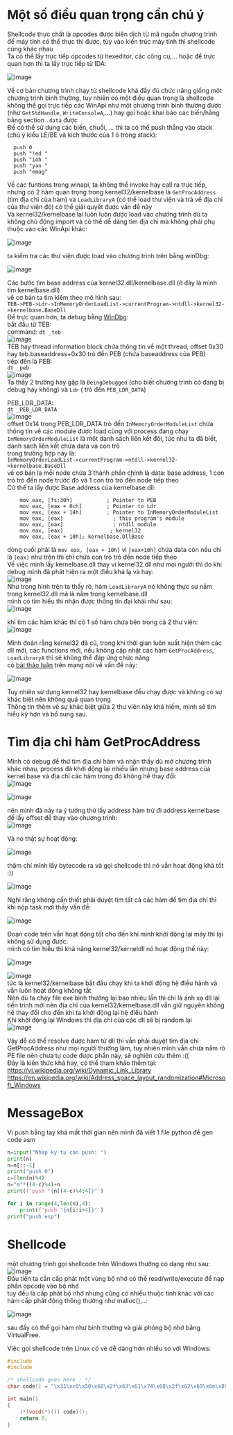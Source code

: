 # Một số điều quan trọng cần chú ý  
Shellcode thực chất là opcodes được biên dịch từ mã nguồn chương trình để máy tính có thể thực thi được, tùy vào kiến trúc máy tính thì shellcode cũng khác nhau  
Ta có thể lấy trực tiếp opcodes từ hexeditor, các công cụ,... hoặc để trực quan hơn thì ta lấy trực tiếp từ IDA:  
  
![image](https://github.com/user-attachments/assets/a38e3448-4fa5-424d-932d-f363030afa97)  
  
Về cơ bản chương trình chạy từ shellcode khá đầy đủ chức năng giống một chương trình bình thường, tuy nhiên có một điều quan trọng là shellcode không thể gọi trực tiếp các WinApi như một chương trình bình thường được (như `GetStdHandle`, `WriteConsoleA`,...) hay gọi hoặc khai báo các biến/hằng bằng section `.data` được  
Để có thể sử dụng các biến, chuỗi, ... thì ta có thể push thẳng vào stack (chú ý kiểu LE/BE và kích thước của 1 ô trong stack):  
```assembly
  push 0
  push "!ed "
  push "ioh "
  push "yan "
  push "emag"
```
Về các funtions trong winapi, ta không thể invoke hay call ra trực tiếp, nhưng có 2 hàm quan trọng trong kernel32/kernelbase là `GetProcAddress` (tìm địa chỉ của hàm) và `LoadLibraryA` (có thể load thư viện và trả về địa chỉ của thư viện đó) có thể giải quyết được vấn đề này  
Và kernel32/kernelbase lại luôn luôn được load vào chương trình dù ta không chủ động import và có thể dễ dàng tìm địa chỉ mà không phải phụ thuộc vào các WinApi khác:  
  
![image](https://github.com/user-attachments/assets/c35d66e4-adef-4f49-a50d-134f54a0c27c)  
  
ta kiểm tra các thư viện được load vào chương trình trên bằng winDbg:  
  
![image](https://github.com/user-attachments/assets/c010e776-e1e1-475e-8feb-c7a233a81cfa)  

Các bước tìm base address của kernel32.dll/kernelbase.dll (ở đây là mình tìm kernelbase.dll)  
về cơ bản ta tìm kiếm theo mô hình sau:  
`TEB->PEB->Ldr->InMemoryOrderLoadList->currentProgram->ntdll->kernel32->kernelbase.BaseDll`  
Để trực quan hơn, ta debug bằng [WinDbg](https://learn.microsoft.com/en-us/windows-hardware/drivers/debuggercmds/):  
bắt đầu từ TEB:  
command: `dt _teb`  
![image](https://github.com/user-attachments/assets/dec57a80-471a-4273-bc58-8f1fc1895498)  
TEB hay thread information block chứa thông tin về một thread, offset 0x30 hay teb.baseaddress+0x30 trỏ đến PEB (chứa baseaddress của PEB)  
tiếp đến là PEB:  
`dt _peb`  
![image](https://github.com/user-attachments/assets/05a9b5f3-891f-487b-b391-7597d1bd557b)  
Ta thấy 2 trường hay gặp là `BeingDebugged` (cho biết chương trình có đang bị debug hay không) và `Ldr` ( trỏ đến `PEB_LDR_DATA`)  

PEB_LDR_DATA:  
`dt _PEB_LDR_DATA`  
![image](https://github.com/user-attachments/assets/e6aad492-5a75-48db-a4de-0b6faa44e44d)  
offset 0x14 trong PEB_LDR_DATA trỏ đến `InMemoryOrderModuleList` chứa thông tin về các module được load cùng với process đang chạy  
`InMemoryOrderModuleList` là một danh sách liên kết đôi, tức như ta đã biết, danh sách liên kết chứa data và con trỏ  
trong trường hợp này là:  
`InMemoryOrderLoadList->currentProgram->ntdll->kernel32->kernelbase.BaseDll`  
về cơ bản là mỗi node chứa 3 thành phần chính là data: base address, 1 con trỏ trỏ đến node trước đó và 1 con trỏ trỏ đến node tiếp theo  
Cứ thế ta lấy được Base address của kernelbase.dll:  
```assembly
	mov eax, [fs:30h]		    ; Pointer to PEB 
	mov eax, [eax + 0ch]		; Pointer to Ldr
	mov eax, [eax + 14h]		; Pointer to InMemoryOrderModuleList
	mov eax, [eax]				  ; this program's module
	mov eax, [eax]				  ; ntdll module
	mov eax, [eax]				 ; kernel32
	mov eax, [eax + 10h]; kernelbase.DllBase
```
dòng cuối phải là `mov eax, [eax + 10h]` vì `[eax+10h]` chứa data còn nếu chỉ là `[eax]` như trên thì chỉ chứa con trỏ trỏ đến node tiếp theo  
Về việc mình lấy kernelbase.dll thay vì kernel32.dll như mọi người thì do khi debug mình đã phát hiện ra một điều khá lạ và hay:  
![image](https://github.com/user-attachments/assets/408804fa-be79-430d-8391-d3053ec4de92)  
Như trong hình trên ta thấy rõ, hàm `LoadLibraryA` nó không thực sự nằm trong kernel32.dll mà là nằm trong kernelbase.dll  
mình có tìm hiểu thì nhận được thông tin đại khái như sau:  
![image](https://github.com/user-attachments/assets/6cfb69d4-7266-4ed8-879a-13869ed50630)  
  
khi tìm các hàm khác thì có 1 số hàm chứa bên trong cả 2 thư viện:  
![image](https://github.com/user-attachments/assets/c36ee549-3451-4544-9dc7-20ea910398f3)  
  
Mình đoán rằng kernel32 đã cũ, trong khi thời gian luôn xuất hiện thêm các dll mới, các functions mới, nếu không cập nhật các hàm `GetProcAddress`, `LoadLibraryA` thì sẽ không thể đáp ứng chức năng  
có [bài thảo luận](https://www.unknowncheats.me/forum/general-programming-and-reversing/220491-differences-kernel32-dll-kernelbase-dll.html) trên mạng nói về vấn đề này:  
  
![image](https://github.com/user-attachments/assets/4d9b466f-1317-4b01-883e-b333a5ba4ef7)  
  
Tuy nhiên sử dụng kernel32 hay kernelbase đều chạy được và không có sự khác biệt nên không quá quan trọng  
Thông tin thêm về sự khác biệt giữa 2 thư viện này khá hiếm, mình sẽ tìm hiểu kỹ hơn và bổ sung sau.  

# Tìm địa chỉ hàm GetProcAddress  
Mình có debug để thử tìm địa chỉ hàm và nhận thấy dù mở chương trình khác nhau, process đã khởi động lại nhiều lần nhưng base address của kernel base và địa chỉ các hàm trong đó không hề thay đổi:  
![image](https://github.com/user-attachments/assets/53ac0227-debe-462b-89aa-7227ba80d305)  

![image](https://github.com/user-attachments/assets/2b858262-e791-4b73-b6e8-c443201d0f3b)  
  
nên mình đã nảy ra ý tưởng thử lấy address hàm trừ đi address kernelbase để lấy offset để thay vào chương trình:  
![image](https://github.com/user-attachments/assets/560cd743-80ea-4a78-b395-1180f4aec46b)  
  
Và nó thật sự hoạt động:  
  
![image](https://github.com/user-attachments/assets/baa8444c-4259-4731-a812-c7fd20ae09cb)  
  
thậm chí mình lấy bytecode ra và gọi shellcode thì nó vẫn hoạt động khá tốt :))  
  
![image](https://github.com/user-attachments/assets/a1ef9497-ffcc-4e0c-b9f7-e9a1ca2248c1)  
  
Nghĩ rằng không cần thiết phải duyệt tìm tất cả các hàm để tìm địa chỉ thì khi nộp task mới thấy vấn đề:  
  
![image](https://github.com/user-attachments/assets/81934bb1-9b17-4b63-b2e1-52b4629ab67a)  
  
Đoạn code trên vẫn hoạt động tốt cho đến khi mình khởi động lại máy thì lại không sử dụng được:  
mình có tìm hiểu thì khả năng kernel32/kerneldll nó hoạt động thế này:  
  
![image](https://github.com/user-attachments/assets/7d9c6ae1-f330-4f4e-bf67-1b26292efa44)  

![image](https://github.com/user-attachments/assets/d23e620d-e6eb-4012-adfb-fb228bef3041)  
tức là kernel32/kernelbase bắt đầu chạy khi ta khởi động hệ điều hành và vẫn luôn hoạt động không tắt  
Nên dù ta chạy file exe bình thường lại bao nhiêu lần thì chỉ là ánh xạ dll lại tiến trình mới nên địa chỉ của kernel32/kernelbase.dll vẫn giữ nguyên không hề thay đổi cho đến khi ta khởi động lại hệ điều hành  
Khi khởi động lại Windows thì địa chỉ của các dll sẽ bị random lại  
![image](https://github.com/user-attachments/assets/d1035ffc-2dbf-44ea-83d8-dd7fc58c8e3b)  

Vậy để có thể resolve được hàm từ dll thì vẫn phải duyệt tìm địa chỉ GetProcAddress như mọi người thường làm, tuy nhiên mình vẫn chưa nắm rõ PE file nên chưa tự code được phần này, sẽ nghiên cứu thêm :((  
Đây là kiến thức khá hay, có thể tham khảo thêm tại: 
https://vi.wikipedia.org/wiki/Dynamic_Link_Library  
https://en.wikipedia.org/wiki/Address_space_layout_randomization#Microsoft_Windows  
# MessageBox  
Vì push bằng tay khá mất thời gian nên mình đã viết 1 file python để gen code asm  
```python
n=input("Nhap ky tu can push: ")
print(n)
n=n[::-1]
print("push 0")
c=(len(n)%4)
n="a"*((4-c)%4)+n
print(f'push "{n[(4-c)%4:4]}"')

for i in range(4,len(n),4):
    print(f'push "{n[i:i+4]}"')
print("push esp")
```
# Shellcode  
một chương trình gọi shellcode trên Windows thường có dạng như sau:  
![image](https://github.com/user-attachments/assets/5b5666cc-626f-44e2-9b96-37d71266ef28)  
Đầu tiên ta cần cấp phát một vùng bộ nhớ có thể read/write/execute để nạp phần opcode vào bộ nhớ  
tuy đều là cấp phát bộ nhớ nhưng cũng có nhiều thuộc tính khác với các hàm cấp phát động thông thường như malloc(),..:  
  
![image](https://github.com/user-attachments/assets/4400df36-fc72-4dfa-b67e-46a0dd6ff286)  
  
sau đấy có thể gọi hàm như bình thường và giải phóng bộ nhớ bằng VirtualFree.  
  
Việc gọi shellcode trên Linux có vẻ dễ dàng hơn nhiều so với Windows:  
```c
#include 
#include 

/* shellcode goes here : */
char code[] = "\x31\xc0\x50\x68\x2f\x63\x61\x74\x68\x2f\x62\x69\x6e\x89\xe3\x50\x68\x2e\x74\x78\x74\x68\x66\x6c\x61\x67\x89\xe1\x50\x51\x53\x89\xe1\x31\xc0\x83\xc0\x0b\xcd\x80";

int main()
{
    (*(void(*)()) code)();
    return 0;
}
```
